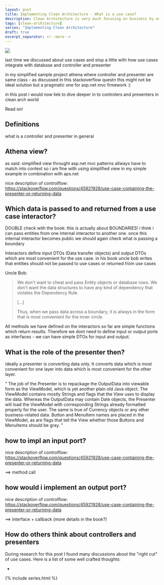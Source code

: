 ```yaml
---
layout: post
title: Implementing Clean Architecture - What is a use case?
description: Clean Architecture is very much focusing on business by emphasizing use cases. But what is a use case? How big should it be? How does it interact with its environment?
tags: [clean-architecture]
series: "Implementing Clean Architecture"
draft: true
excerpt_separator: <!--more-->
---
```


<img src="{{ site.url }}/assets/clean-architecture/Circle.UseCase.png" class="dynimg"/>

last time we discussed about use cases and stop a little with how use cases integrate with database and controller and presenter

in my simplified sample project athena where controller and presenter are same class - as discussed in this 
stackoverflow questn this might not be ideal solution but a pragmatic one for asp.net mvc frmework :)

in this post i would now liek to dive deeper in to controlers and presenters in clean arch world

Read on!

<!--more-->

## Definitions

what is a controller and presenter in general

## Athena view?

as said: simplified view throught asp.net mvc
patterns allways have to match into context
so i am fine with using simplified view in my simple example in combination with aps.net




nice description of controlflow: https://stackoverflow.com/questions/45921928/use-case-containing-the-presenter-or-returning-data

## Which data is passed to and returned from a use case interactor? 

DOUBLE check with the book: this is actually about BOUNDARIES! 
i think i can pass entities from one internal interactor to another one.
once this internal interactor becomes public we should again check what is passing a boundary


Interactors define input DTOs (Data transfer objects) and output DTOs which are most convenient for the use case. 
in his book uncle bob writes that entities should not be passed to use cases or returned from use cases

Uncle Bob:
> We don't want to cheat and pass Entity objects or database rows. 
> We don't want the data structures to have any kind of dependency that violates the Dependency Rule.
>
> [...]
>
> Thus, when we pass data across a boundary, it is always in the form that is most convenient for the inner circle.

All methods we have defined on the interactors so far are simple functions which return results.
Therefore we dont need to define input or output ports as interfaces - we can have simple DTOs for input and output.

## What is the role of the presenter then? 

ideally a presenter is converting data only. It converts data which is most convenient for one layer into data which is most convenient for the other layer.


"
The job of the Presenter is to repackage the OutputData into viewable form as the ViewModel, 
which is yet another plain old Java object. The ViewModel contains mostly Strings and flags that the 
View uses to display the data. Whereas the OutputData may contain Date objects, the Presenter will load the 
ViewModel with corresponding Strings already formatted properly for the user. The same is true of Currency objects or 
any other business-related data. Button and MenuItem names are placed in the ViewModel, as are flags that tell the 
View whether those Buttons and MenuItems should be gray.
"

## how to impl an input port?

nice description of controlflow: https://stackoverflow.com/questions/45921928/use-case-containing-the-presenter-or-returning-data

==> method call

## how would i implement an output port?

nice description of controlflow: https://stackoverflow.com/questions/45921928/use-case-containing-the-presenter-or-returning-data

==> interface + callback (more details in the book?)











## How do others think about controllers and presenters

During research for this post I found many discussions about the "right cut" of use cases. 
Here is a list of some well crafted thoughts:

-

{% include series.html %}
